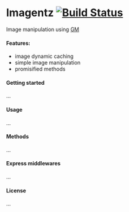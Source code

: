 # Imagentz [![Build Status](https://travis-ci.org/Codenetz/imagentz.svg?branch=master)](https://travis-ci.org/Codenetz/imagentz)

Image manipulation using [GM](https://www.npmjs.com/package/gm)

#### Features:

- image dynamic caching
- simple image manipulation
- promisified methods

#### Getting started
...

#### Usage
...

#### Methods
...

#### Express middlewares
...

#### License
...